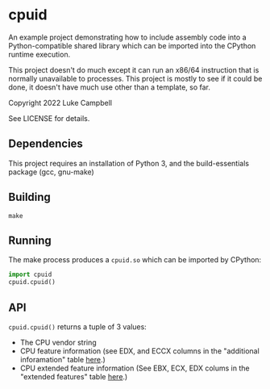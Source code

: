 cpuid
=====

An example project demonstrating how to include assembly code into a
Python-compatible shared library which can be imported into the CPython runtime
execution.

This project doesn't do much except it can run an x86/64 instruction that is
normally unavailable to processes. This project is mostly to see if it could be
done, it doesn't have much use other than a template, so far.

Copyright 2022 Luke Campbell

See LICENSE for details.

Dependencies
------------

This project requires an installation of Python 3, and the build-essentials
package (gcc, gnu-make)

Building
--------

```
make
```

Running
-------

The make process produces a `cpuid.so` which can be imported by CPython:

```python
import cpuid
cpuid.cpuid()
```

API
---

`cpuid.cpuid()` returns a tuple of 3 values:

- The CPU vendor string
- CPU feature information (see EDX, and ECCX columns in the "additional inforamation" table [here](https://en.wikipedia.org/wiki/CPUID#EAX=1:_Processor_Info_and_Feature_Bits).)
- CPU extended feature information (See EBX, ECX, EDX colums in the "extended features" table [here](https://en.wikipedia.org/wiki/CPUID#EAX=7,_ECX=0:_Extended_Features).)